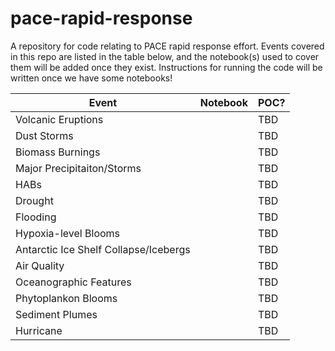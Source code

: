 # pace-rapid-response

A repository for code relating to PACE rapid response effort. Events covered in this repo are listed in the table below, and the notebook(s) used to cover them will be added once they exist. Instructions for running the code will be written once we have some notebooks!

| Event | Notebook | POC? |
|------|--------|--------|
| Volcanic Eruptions |    |  TBD  |
| Dust Storms |  | TBD | 
| Biomass Burnings |    |  TBD  |
| Major Precipitaiton/Storms |  | TBD | 
| HABs |    |  TBD  |
| Drought |  | TBD | 
| Flooding |  | TBD | 
| Hypoxia-level Blooms |    |  TBD  |
| Antarctic Ice Shelf Collapse/Icebergs |  | TBD | 
| Air Quality |    |  TBD  |
| Oceanographic Features |    |  TBD  |
| Phytoplankon Blooms |    |  TBD  |
| Sediment Plumes |    |  TBD  |
| Hurricane | | TBD |
